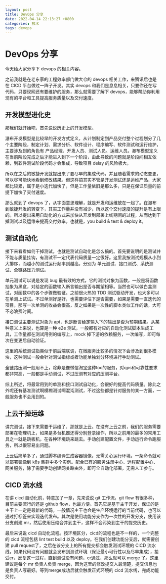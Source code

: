 ```yaml
---
layout: post
title: DevOps 分享
date: 2022-04-14 22:13:27 +0800
categories: 技术
tags: devops
---
```



# DevOps 分享

今天给大家分享下 devops 的相关内容。

之前我就是在老东家的工程效率部门做大仓的 devops 相关工作，来腾讯后也是在 CICD 平台做过一阵子开发。其实 devops 和我们是息息相关，只要你还在写代码，只要现网还有要维护的服务，那么就需要了解下 devops，能够帮助你利用现有的平台和工具提高服务质量以及交付速度。

## 开发模型进化史

那我们就开始吧，首先说说历史上的开发模型。

瀑布开发模型是比较早的开发方式定义，从计划制定到产品交付整个过程划分了几个主要阶段，制定计划、需求分析、软件设计、程序编写、软件测试和运行维护，主要涉及到的角色有 产品经理、开发人员、测试人员、运维人员。瀑布模型定义在当前阶段完成之后才能进入到下一个阶段，由此导致的问题就是阶段间相互依赖，到软件测试阶段代码才会集成，导致项目 delay 的风险极大。

所以在之后的敏捷开发就提出来了要尽早的集成代码，并且随着需求的动态变更，可以尽可能快地看到修改结果。但这样搞其实不管是开发测试还是运维产品，大家都比较累，属于是小迭代加快了，但是工作量依旧是那么多，只是在保证质量的前提下加快了交付速度。

那么就到了 devops 了，从字面意思理解，就是开发和运维放在一起了。在瀑布到敏捷开发的转变下，其实工作量并没有减少，所以这个交付速度的提升是有上限的。所以提出来用自动化的方式来加快从开发到部署上线期间的过程，从而达到干掉测试以及运维来提高交付效率。也就是，you build & test & deploy it。

## 测试自动化

接下来看看如何干掉测试，也就是测试自动化是怎么搞的。首先要说明的是测试并不能与质量挂钩，有测试不一定代表代码质量一定很好。这里我按测试规模从小到大排序，而越小的测试运行频率则越高，分别为 单元测试、接口测试、系统测试、全链路压力测试。

单元测试可以说是发现 bug 最有效的方式，它的测试对象为函数，一般是将函数抽象为黑盒，对给定的函数输入断言输出是否与期望相等。当然也可以做白盒测试，对函数中的各个步骤做验证。之前很火热的 TDD 测试驱动开发，也大多可以在单测上试试。不过单测好是好，也需要评估下是否需要，如果是需要一直迭代的项目，那写一次单测的收益会很高，反之如果是一次性的脚本类似工作的话，大可不必浪费时间。

接口测试主要测试对象为 api，也是断言给定输入下的输出是否为预期结果。从某种意义上来说，也算是一种 e2e 测试，一般都有对应的自动化测试脚本生成工具，工作量都在测试用例的编写上，mock 掉下游的依赖服务，一次编写，即可每次在变更后自动验证。

这里的系统测试指类似于前后端联调，在微服务比较多的情况下会涉及到很多模块，这种测试一般会针对测试指标或者功能单独划分环境进行手动测试。

全链路压测一般用不上，除非是像微信淘宝这种toc的服务，对qps和可靠性要求都非常高，一般都是手动测试，不过压测有对应的压测平台。

综上所述，将最常用到的单测和接口测试自动化，会很好的提高代码质量。除此之外呢还有基准测试啊模糊测试啊混沌测试，不过这些都是针对服务的某一方面，一般服务也不会用到的。

## 上云干掉运维

讲完测试，接下来需要干运维了，那就是上云。在没有上云之前，我们的服务需要部署在物理机上，如果是多台机器还得分别登录操作，所以之前用的最多的常用工具之一就是跳板机，在各种环境跳来跳去。手动创建配置文件，手动运行命令跑服务，所以很容易出问题。

上云后简单多了，通过脚本编译生成容器镜像，无需关心运行环境，一条命令就可以部署镜像到 k8s 集群中多个实例。配合已有的服务注册中心、远程配置中心、网关服务，除了需要手动创建网关路由外，即可全自动化部署，无需人工参与。

## CICD 流水线

在讲 cicd 自动化前，特意加了一章，先来说说 git 工作流。git flow 有很多种，目前主要流行的还是 github flow，也最方便。首先它是基于主干开发，保证的是主干上一定是最新的代码。一般情况主干也会是生产环境运行的当前代码，也可以通过打标签来实现迭代发布。其次是使用功能分支作为一次性的开发分支，使用该分支创建 mr，然后使用压缩合并到主干，这样不会污染到主干的提交历史。

最后来说说 cicd 自动化流程。按环境区分，cicd的流程也是不一样的，一个完整的 cicd 流程包括 lint test build 以及 deploy。在我们创建功能分支后，就需要创建 pull request了，之后在该分支上的所有提交都会触发测试环境的 CICD 流水线，如果代码没有问题就会发布到测试环境（保证最小可行性以及尽早集成），接受cr，反复这一过程，直到测试没有问题，cr通过，那么就可以 merge 了。这里建议是每个 mr 负责人负责 merge，因为这里的修改提交人最清楚，提交信息也是负责人写最好。等到merge成功后就会触发正式环境的 cicd 流水线，完成功能交付。